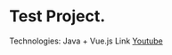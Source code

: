 # Test Project.

Technologies: Java + Vue.js
Link <a href="https://www.youtube.com/watch?v=mGfiV9WDd6Y&list=PLU2ftbIeotGqSTOVNjT4L3Yfy8jatCdhm&index=4">Youtube</a>